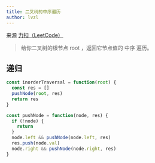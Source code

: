 ```yaml
---
title: 二叉树的中序遍历
author: lvzl
---
```


来源 [力扣（LeetCode）](https://leetcode.cn/problems/binary-tree-inorder-traversal/)

> 给你二叉树的根节点 root ，返回它节点值的 中序 遍历。

## 递归

```js
const inorderTraversal = function(root) {
  const res = []
  pushNode(root, res)
  return res
}

const pushNode = function(node, res) {
  if (!node) {
    return
  }
  node.left && pushNode(node.left, res)
  res.push(node.val)
  node.right && pushNode(node.right, res)
}

```


